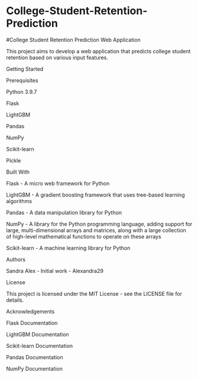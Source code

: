# College-Student-Retention-Prediction
#College Student Retention Prediction Web Application 

 

This project aims to develop a web application that predicts college student retention based on various input features.   

Getting Started 

 

  

Prerequisites 

Python 3.9.7 

Flask 

LightGBM 

Pandas 

NumPy 

Scikit-learn 

Pickle 

 

Built With 

Flask - A micro web framework for Python 

LightGBM - A gradient boosting framework that uses tree-based learning algorithms 

Pandas - A data manipulation library for Python 

NumPy - A library for the Python programming language, adding support for large, multi-dimensional arrays and matrices, along with a large collection of high-level mathematical functions to operate on these arrays 

Scikit-learn - A machine learning library for Python 

 

Authors 

Sandra Alex - Initial work - Alexandra29 

 

License 

This project is licensed under the MIT License - see the LICENSE file for details. 

 

Acknowledgements 

Flask Documentation 

LightGBM Documentation 

Scikit-learn Documentation 

Pandas Documentation 

NumPy Documentation 

 
